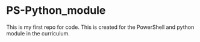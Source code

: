 # PS-Python_module
 This is my first repo for code. This is created for the PowerShell and python module in the curriculum. 
